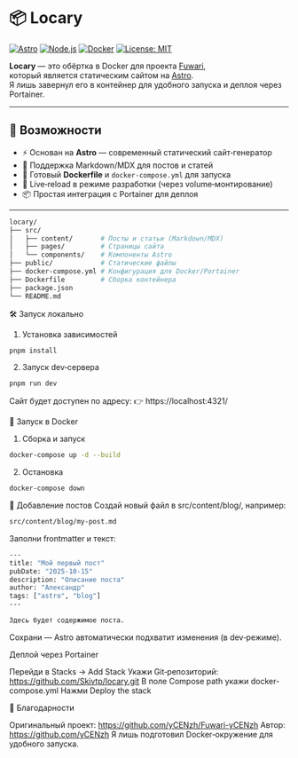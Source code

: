 
# 📦 Locary

[![Astro](https://img.shields.io/badge/Astro-Static%20Site%20Generator-BC52EE?logo=astro&logoColor=white)](https://astro.build)
[![Node.js](https://img.shields.io/badge/Node.js-22-green?logo=node.js&logoColor=white)](https://nodejs.org)
[![Docker](https://img.shields.io/badge/Docker-Ready-blue?logo=docker&logoColor=white)](https://www.docker.com/)
[![License: MIT](https://img.shields.io/badge/License-MIT-yellow.svg)](LICENSE)

**Locary** — это обёртка в Docker для проекта [Fuwari](https://github.com/yCENzh/Fuwari-yCENzh),  
который является статическим сайтом на [Astro](https://astro.build).  
Я лишь завернул его в контейнер для удобного запуска и деплоя через Portainer.

---

## 🚀 Возможности

- ⚡️ Основан на **Astro** — современный статический сайт‑генератор  
- 📝 Поддержка Markdown/MDX для постов и статей  
- 🐳 Готовый **Dockerfile** и `docker-compose.yml` для запуска  
- 🔄 Live‑reload в режиме разработки (через volume‑монтирование)  
- 📦 Простая интеграция с Portainer для деплоя  

---

```bash
locary/
├── src/
│   ├── content/       # Посты и статьи (Markdown/MDX)
│   ├── pages/         # Страницы сайта
│   └── components/    # Компоненты Astro
├── public/            # Статические файлы
├── docker-compose.yml # Конфигурация для Docker/Portainer
├── Dockerfile         # Сборка контейнера
├── package.json
└── README.md

```
🛠 Запуск локально

1. Установка зависимостей
```bash
pnpm install
```
2. Запуск dev‑сервера
```bash
pnpm run dev
```
Сайт будет доступен по адресу: 👉 https://localhost:4321/

🐳 Запуск в Docker
1. Сборка и запуск
```bash
docker-compose up -d --build
```
2. Остановка
```bash
docker-compose down
```
📖 Добавление постов
Создай новый файл в src/content/blog/, например:
```bash
src/content/blog/my-post.md
```
Заполни frontmatter и текст:
```bash
---
title: "Мой первый пост"
pubDate: "2025-10-15"
description: "Описание поста"
author: "Александр"
tags: ["astro", "blog"]
---

Здесь будет содержимое поста.
```
Сохрани — Astro автоматически подхватит изменения (в dev‑режиме).

 Деплой через Portainer

Перейди в Stacks → Add Stack
Укажи Git‑репозиторий: https://github.com/Skivtp/locary.git
В поле Compose path укажи docker-compose.yml
Нажми Deploy the stack

🙏 Благодарности

Оригинальный проект: https://github.com/yCENzh/Fuwari-yCENzh
Автор: https://github.com/yCENzh
Я лишь подготовил Docker‑окружение для удобного запуска.
